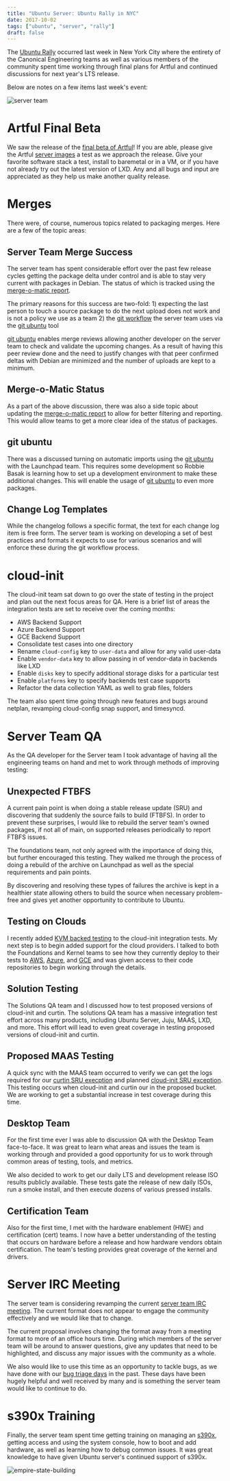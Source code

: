 ```yaml
---
title: "Ubuntu Server: Ubuntu Rally in NYC"
date: 2017-10-02
tags: ["ubuntu", "server", "rally"]
draft: false
---
```


The [Ubuntu Rally](https://insights.ubuntu.com/2017/09/01/ubuntu-rally-in-nyc/) occurred last week in New York City where the entirety of the Canonical Engineering teams as well as various members of the community spent time working through final plans for Artful and continued discussions for next year's LTS release.

Below are notes on a few items last week's event:

![server team](/img/sprint/2017-nyc/team.jpg#center)

# Artful Final Beta

We saw the release of the [final beta of Artful](https://lists.ubuntu.com/archives/ubuntu-announce/2017-September/000225.html)! If you are able, please give the Artful [server images](http://releases.ubuntu.com/17.10/) a test as we approach the release. Give your favorite software stack a test, install to baremetal or in a VM, or if you have not already try out the latest version of LXD. Any and all bugs and input are appreciated as they help us make another quality release.

# Merges

There were, of course, numerous topics related to packaging merges. Here are a few of the topic areas:

## Server Team Merge Success

The server team has spent considerable effort over the past few release cycles getting the package delta under control and is able to stay very current with packages in Debian. The status of which is tracked using the [merge-o-matic report](https://merges.ubuntu.com/main.html).

The primary reasons for this success are two-fold: 1) expecting the last person to touch a source package to do the next upload does not work and is not a policy we use as a team 2) the [git workflow](https://wiki.ubuntu.com/UbuntuDevelopment/Merging/GitWorkflow) the server team uses via the [git ubuntu](http://www.justgohome.co.uk/blog/2017/07/developing-ubuntu-using-git.html) tool

[git ubuntu](http://www.justgohome.co.uk/blog/2017/07/developing-ubuntu-using-git.html) enables merge reviews allowing another developer on the server team to check and validate the upcoming changes. As a result of having this peer review done and the need to justify changes with that peer confirmed deltas with Debian are minimized and the number of uploads are kept to a minimum.

## Merge-o-Matic Status

As a part of the above discussion, there was also a side topic about updating the [merge-o-matic report](https://merges.ubuntu.com/main.html) to allow for better filtering and reporting. This would allow teams to get a more clear idea of the status of packages.

## git ubuntu

There was a discussed turning on automatic imports using the [git ubuntu](http://www.justgohome.co.uk/blog/2017/07/developing-ubuntu-using-git.html) with the Launchpad team. This requires some development so Robbie Basak is learning how to set up a development environment to make these additional changes. This will enable the usage of [git ubuntu](http://www.justgohome.co.uk/blog/2017/07/developing-ubuntu-using-git.html) to even more packages.

## Change Log Templates

While the changelog follows a specific format, the text for each change log item is free form. The server team is working on developing a set of best practices and formats it expects to use for various scenarios and will enforce these during the git workflow process.

# cloud-init

The cloud-init team sat down to go over the state of testing in the project and plan out the next focus areas for QA. Here is a brief list of areas the integration tests are set to receive over the coming months:

* AWS Backend Support
* Azure Backend Support
* GCE Backend Support
* Consolidate test cases into one directory
* Rename `cloud-config` key to `user-data` and allow for any valid user-data
* Enable `vendor-data` key to allow passing in of vendor-data in backends like LXD
* Enable `disks` key to specify additional storage disks for a particular test
* Enable `platforms` key to specify backends test case supports
* Refactor the data collection YAML as well to grab files, folders

The team also spent time going through new features and bugs around netplan, revamping cloud-config snap support, and timesyncd.

# Server Team QA

As the QA developer for the Server team I took advantage of having all the engineering teams on hand and met to work through methods of improving testing:

## Unexpected FTBFS

A current pain point is when doing a stable release update (SRU) and discovering that suddenly the source fails to build (FTBFS). In order to prevent these surprises, I would like to rebuild the server team's owned packages, if not all of main, on supported releases periodically to report FTBFS issues.

The foundations team, not only agreed with the importance of doing this, but further encouraged this testing. They walked me through the process of doing a rebuild of the archive on Launchpad as well as the special requirements and pain points.

By discovering and resolving these types of failures the archive is kept in a healthier state allowing others to build the source when necessary problem-free and gives yet another opportunity to contribute to Ubuntu.

## Testing on Clouds

I recently added [KVM backed testing](https://lists.launchpad.net/cloud-init/msg00101.html) to the cloud-init integration tests. My next step is to begin added support for the cloud providers. I talked to both the Foundations and Kernel teams to see how they currently deploy to their tests to [AWS](https://aws.amazon.com/), [Azure](https://azure.microsoft.com/en-us/), and [GCE](https://cloud.google.com/compute/) and was given access to their code repositories to begin working through the details.

## Solution Testing

The Solutions QA team and I discussed how to test proposed versions of cloud-init and curtin. The solutions QA team has a massive integration test effort across many products, including Ubuntu Server, Juju, MAAS, LXD, and more. This effort will lead to even great coverage in testing proposed versions of cloud-init and curtin.

## Proposed MAAS Testing

A quick sync with the MAAS team occurred to verify we can get the logs required for our [curtin SRU execption](https://wiki.ubuntu.com/CurtinUpdates) and planned [cloud-init SRU exception](https://wiki.ubuntu.com/CloudinitUpdates). This testing occurs when cloud-init and curtin our in the proposed bucket. We are working to get a substantial increase in test coverage during this time.

## Desktop Team

For the first time ever I was able to discussion QA with the Desktop Team face-to-face. It was great to learn what areas and issues the team is working through and provided a good opportunity for us to work through common areas of testing, tools, and metrics.

We also decided to work to get our daily LTS and development release ISO results publicly available. These tests gate the release of new daily ISOs, run a smoke install, and then execute dozens of various pressed installs.

## Certification Team

Also for the first time, I met with the hardware enablement (HWE) and certification (cert) teams. I now have a better understanding of the testing that occurs on hardware before a release and how hardware vendors obtain certification. The team's testing provides great coverage of the kernel and drivers.

# Server IRC Meeting

The server team is considering revamping the current [server team IRC meeting](https://wiki.ubuntu.com/ServerTeam/Meeting). The current format does not appear to engage the community effectively and we would like that to change.

The current proposal involves changing the format away from a meeting format to more of an office hours time. During which members of the server team will be around to answer questions, give any updates that need to be highlighted, and discuss any major issues with the community as a whole.

We also would like to use this time as an opportunity to tackle bugs, as we have done with our [bug triage days](https://lists.ubuntu.com/archives/ubuntu-server/2017-March/007502.html) in the past. These days have been hugely helpful and well received by many and is something the server team would like to continue to do.

# s390x Training

Finally, the server team spent time getting training on managing an [s390x](https://wiki.ubuntu.com/S390X), getting access and using the system console, how to boot and add hardware, as well as learning how to debug common issues. It was great knowledge to have given Ubuntu server's continued support of s390x.

![empire-state-building](/img/sprint/2017-nyc/empire-state-building.jpg#center)
